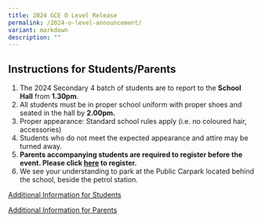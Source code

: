 ```yaml
---
title: 2024 GCE O Level Release
permalink: /2024-o-level-announcement/
variant: markdown
description: ""
---
```

<h2>Instructions for Students/Parents</h2>
<ol>
	<li>The 2024 Secondary 4 batch of students are to report to the <b>School Hall</b> from <b>1.30pm</b>.</li>
	<li>All students must be in proper school uniform with proper shoes and seated in the hall by <b>2.00pm.</b></li>
	<li>Proper appearance: Standard school rules apply (i.e. no coloured hair, accessories)</li>
	<li>Students who do not meet the expected appearance and attire may be turned away. </li>
	<li><b>Parents accompanying students are required to register before the event. Please click <a href="https://go.gov.sg/tkgs-parentsreg" target="_blank" rel="noopener">here</a> to register.</b>
	</li><li>We see your understanding to park at the Public Carpark located behind the school, beside the petrol station.</li>
	</ol>
		 <p><a href="https://go.gov.sg/tkgs-infoforstud" target="_blank" rel="noopener">Additional Information for Students</a></p>
     <p><a href="https://go.gov.sg/tkgs-infoforparents" target="_blank" rel="noopener">Additional Information for Parents</a></p>